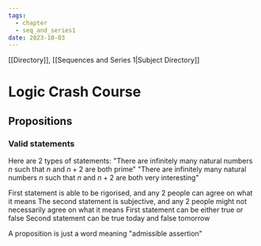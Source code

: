 ```yaml
---
tags:
  - chapter
  - seq_and_series1
date: 2023-10-03
---
```

[[Directory]], [[Sequences and Series 1|Subject Directory]]
# Logic Crash Course
## Propositions
### Valid statements

Here are 2 types of statements:
"There are infinitely many natural numbers $n$ such that $n$ and $n+2$ are both prime"
"There are infinitely many natural numbers $n$ such that $n$ and $n+2$ are both very interesting"

First statement is able to be rigorised, and any 2 people can agree on what it means
The second statement is subjective, and any 2 people might not necessarily agree on what it means
First statement can be either true or false
Second statement can be true today and false tomorrow

A proposition is just a word meaning "admissible assertion"

